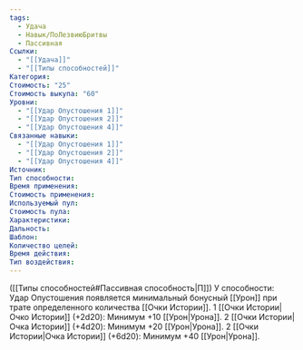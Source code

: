```yaml
---
tags:
  - Удача
  - Навык/ПоЛезвиюБритвы
  - Пассивная
Ссылки:
  - "[[Удача]]"
  - "[[Типы способностей]]"
Категория: 
Стоимость: "25"
Стоимость выкупа: "60"
Уровни:
  - "[[Удар Опустошения 1]]"
  - "[[Удар Опустошения 2]]"
  - "[[Удар Опустошения 4]]"
Связанные навыки:
  - "[[Удар Опустошения 1]]"
  - "[[Удар Опустошения 2]]"
  - "[[Удар Опустошения 4]]"
Источник:
Тип способности:
Время применения:
Стоимость применения:
Используемый пул:
Стоимость пула:
Характеристики:
Дальность:
Шаблон:
Количество целей:
Время действия:
Тип воздействия:
---
```

([[Типы способностей#Пассивная способность|П]]) У способности: Удар Опустошения появляется минимальный бонусный [[Урон]] при трате определенного количества [[Очки Истории]].
1 [[Очки Истории|Очко Истории]] (+2d20): Минимум +10 [[Урон|Урона]].
2 [[Очки Истории|Очка Истории]] (+4d20): Минимум +20 [[Урон|Урона]].
2 [[Очки Истории|Очка Истории]] (+6d20): Минимум +40 [[Урон|Урона]]. 

